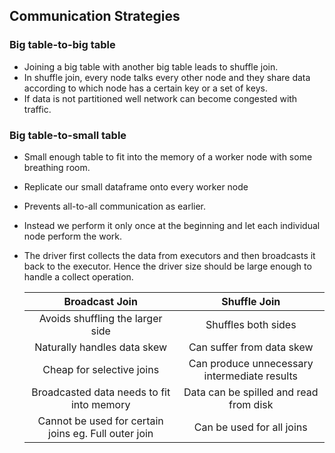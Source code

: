 ## Communication Strategies  

### Big table-to-big table  
- Joining a big table with another big table leads to shuffle join.
- In shuffle join, every node talks every other node and they share data according to which node has a certain key or a set of keys.
- If data is not partitioned well network can become congested with traffic.

### Big table-to-small table  
- Small enough table to fit into the memory of a worker node with some breathing room.
- Replicate our small dataframe onto every worker node
- Prevents all-to-all communication as earlier.
- Instead we perform it only once at the beginning and let each individual node perform the work.
- The driver first collects the data from executors and then broadcasts it back to the executor. Hence the driver size should be large enough to handle a collect operation.

    |                    Broadcast Join                    |                 Shuffle Join                 |
    |:----------------------------------------------------:|:--------------------------------------------:|
    |           Avoids shuffling the larger side           |              Shuffles both sides             |
    |              Naturally handles data skew             |           Can suffer from data skew          |
    |               Cheap for selective joins              | Can produce unnecessary intermediate results |
    |       Broadcasted data needs to fit into memory      |    Data can be spilled and read from disk    |
    | Cannot be used for certain joins eg. Full outer join |           Can be used for all joins          |